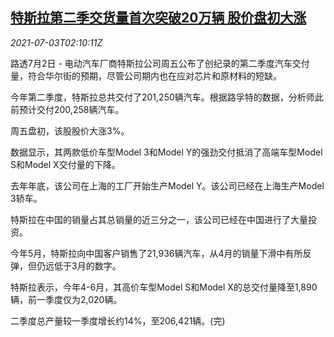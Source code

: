 <!--1625279462000-->
[特斯拉第二季交货量首次突破20万辆 股价盘初大涨](https://cn.reuters.com/article/tesla-q2-delivery-stock-0703-idCNKCS2E902J)
------

<div><i>2021-07-03T02:10:11Z</i></div><p>路透7月2日 - 电动汽车厂商特斯拉公司周五公布了创纪录的第二季度汽车交付量，符合华尔街的预期，尽管公司期内也在应对芯片和原材料的短缺。</p><p>今年第二季度，特斯拉总共交付了201,250辆汽车。根据路孚特的数据，分析师此前预计交付200,258辆汽车。 　</p><p>周五盘初，该股股价大涨3%。 　</p><p>数据显示，其两款低价车型Model 3和Model Y的强劲交付抵消了高端车型Model S和Model X交付量的下降。 　</p><p>去年年底，该公司在上海的工厂开始生产Model Y。该公司已经在上海生产Model 3轿车。 　</p><p>特斯拉在中国的销量占其总销量的近三分之一，该公司已经在中国进行了大量投资。 　</p><p>今年5月，特斯拉向中国客户销售了21,936辆汽车，从4月的销量下滑中有所反弹，但仍远低于3月的数字。</p><p>特斯拉表示，今年4-6月，其高价车型Model S和Model X的总交付量降至1,890辆，前一季度仅为2,020辆。</p><p>二季度总产量较一季度增长约14%，至206,421辆。(完)</p>
